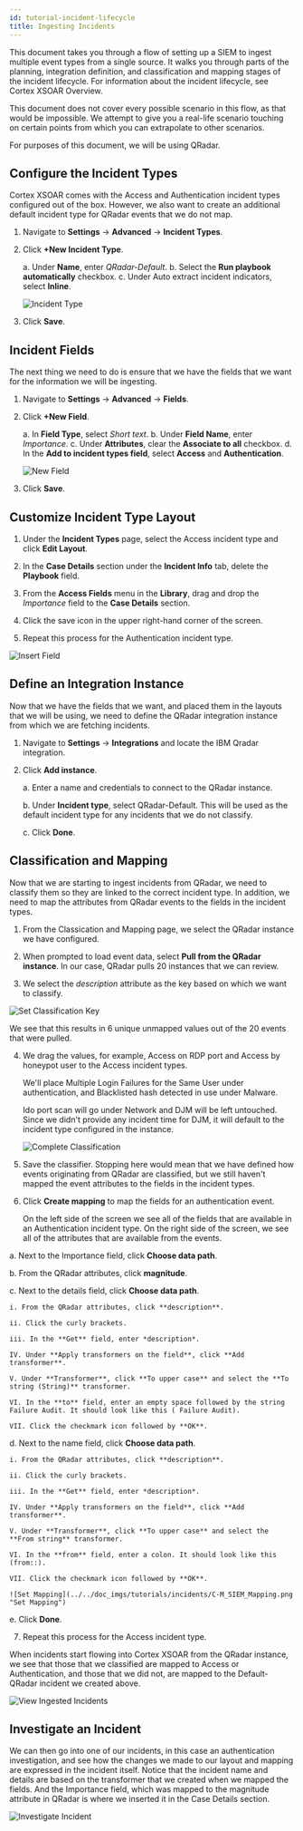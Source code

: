 ```yaml
---
id: tutorial-incident-lifecycle
title: Ingesting Incidents
---
```

This document takes you through a flow of setting up a SIEM to ingest multiple event types from a single source. It walks you through parts of the planning, integration definition, and classification and mapping stages of the incident lifecycle. For information about the incident lifecycle, see Cortex XSOAR Overview.

This document does not cover every possible scenario in this flow, as that would be impossible. We attempt to give you a real-life scenario touching on certain points from which you can extrapolate to other scenarios.

For purposes of this document, we will be using QRadar.


## Configure the Incident Types

Cortex XSOAR comes with the Access and Authentication incident types configured out of the box. However, we also want to create an additional default incident type for QRadar events that we do not map.

1. Navigate to **Settings** -> **Advanced** -> **Incident Types**.

2. Click **+New Incident Type**.

    a. Under **Name**, enter *QRadar-Default*.
    b. Select the **Run playbook automatically** checkbox.
    c. Under Auto extract incident indicators, select **Inline**.

    ![Incident Type](../../doc_imgs/tutorials/incidents/Inidcator-Type_Default-QRadarpng.png "Incident Type")

3. Click **Save**.

## Incident Fields

The next thing we need to do is ensure that we have the fields that we want for the information we will be ingesting.

1. Navigate to **Settings** -> **Advanced** -> **Fields**.

2. Click **+New Field**.

    a. In **Field Type**, select *Short text*.
    b. Under **Field Name**, enter *Importance*.
    c. Under **Attributes**, clear the **Associate to all** checkbox.
    d. In the **Add to incident types field**, select **Access** and **Authentication**.

    ![New Field](../../doc_imgs/tutorials/incidents/New-Field_Importance.png "New Field")

3. Click **Save**.

## Customize Incident Type Layout

1. Under the **Incident Types** page, select the Access incident type and click **Edit Layout**.

2. In the **Case Details** section under the **Incident Info** tab, delete the **Playbook** field.

3. From the **Access Fields** menu in the **Library**, drag and drop the *Importance* field to the **Case Details** section.

4. Click the save icon in the upper right-hand corner of the screen.

5. Repeat this process for the Authentication incident type.

 ![Insert Field](../../doc_imgs/tutorials/incidents/Customize-Layout_Insert-Field.png "Insert Field")

## Define an Integration Instance

Now that we have the fields that we want, and placed them in the layouts that we will be using, we need to define the QRadar integration instance from which we are fetching incidents.

1. Navigate to **Settings** -> **Integrations** and locate the IBM Qradar integration.

2. Click **Add instance**. 

   a. Enter a name and credentials to connect to the QRadar instance.

   b. Under **Incident type**, select QRadar-Default. This will be used as the default incident type for any incidents that we do not classify. 

   c. Click **Done**.

## Classification and Mapping

Now that we are starting to ingest incidents from QRadar, we need to classify them so they are linked to the correct incident type. In addition, we need to map the attributes from QRadar events to the fields in the incident types.

1. From the Classication and Mapping page, we select the QRadar instance we have configured.

2. When prompted to load event data, select **Pull from the QRadar instance**. In our case, QRadar pulls 20 instances that we can review.

3. We select the *description* attribute as the key based on which we want to classify. 

![Set Classification Key](../../doc_imgs/tutorials/incidents/C-M_SIEM_Set-Classification-Key.png "Set Classification Key")	

   We see that this results in 6 unique unmapped values out of the 20 events that were pulled. 

4. We drag the values, for example, Access on RDP port and Access by honeypot user to the Access incident types. 

   We'll place Multiple Login Failures for the Same User under authentication, and Blacklisted hash detected in use under Malware.

   Ido port scan will go under Network and DJM will be left untouched. Since we didn't provide any incident time for DJM, it will default to the incident type configured in the instance.

   ![Complete Classification](../../doc_imgs/tutorials/incidents/C-M_SIEM_Set-Classification.png "Complete Classification")

5. Save the classifier. Stopping here would mean that we have defined how events originating from QRadar are classified, but we still haven't mapped the event attributes to the fields in the incident types.

6. Click **Create mapping** to map the fields for an authentication event. 

   On the left side of the screen we see all of the fields that are available in an Authentication incident type. On the right side of the screen, we see all of the attributes that are available from the events. 

  a. Next to the Importance field, click **Choose data path**. 

  b. From the QRadar attributes, click **magnitude**. 

  c. Next to the details field, click **Choose data path**.

   	i. From the QRadar attributes, click **description**. 

   	ii. Click the curly brackets.

   	iii. In the **Get** field, enter *description*.

   	IV. Under **Apply transformers on the field**, click **Add transformer**.

   	V. Under **Transformer**, click **To upper case** and select the **To string (String)** transformer.

   	VI. In the **to** field, enter an empty space followed by the string Failure Audit. It should look like this ( Failure Audit).

   	VII. Click the checkmark icon followed by **OK**.

  d. Next to the name field, click **Choose data path**.

   	i. From the QRadar attributes, click **description**. 

   	ii. Click the curly brackets.

   	iii. In the **Get** field, enter *description*.

   	IV. Under **Apply transformers on the field**, click **Add transformer**.

   	V. Under **Transformer**, click **To upper case** and select the **From string** transformer.

   	VI. In the **from** field, enter a colon. It should look like this (from::).

   	VII. Click the checkmark icon followed by **OK**.

   	![Set Mapping](../../doc_imgs/tutorials/incidents/C-M_SIEM_Mapping.png "Set Mapping")
    
  e. Click **Done**.

7. Repeat this process for the Access incident type.

When incidents start flowing into Cortex XSOAR from the QRadar instance, we see that those that we classified are mapped to Access or Authentication, and those that we did not, are mapped to the Default-QRadar incident we created above.

![View Ingested Incidents](../../doc_imgs/tutorials/incidents/Incidents_Ingested-Incidents.png "View Ingested Incidents")

## Investigate an Incident

We can then go into one of our incidents, in this case an authentication investigation, and see how the changes we made to our layout and mapping are expressed in the incident itself. Notice that the incident name and details are based on the transformer that we created when we mapped the fields. And the Importance field, which was mapped to the magnitude attribute in QRadar is where we inserted it in the Case Details section.

![Investigate Incident](../../doc_imgs/tutorials/incidents/Investigate_Inciden.png "Investigate Incident")